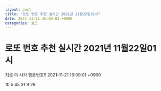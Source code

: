 ```yaml
---
layout: post
title: "로또 번호 추천 실시간 2021년 11월22일01시"
date: 2021-11-21 16:00:01 +0900
categories: 로또
---
```


# 로또 번호 추천 실시간 2021년 11월22일01시

지금 이 시각 행운번호!! 2021-11-21 16:00:01 +0900

 10  5  45  31  9  26 


